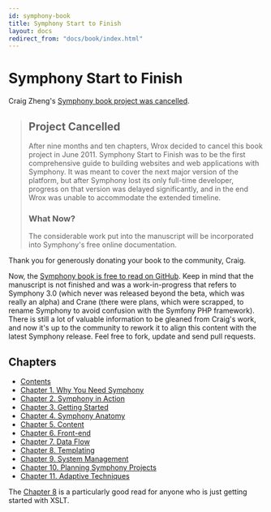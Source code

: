 ```yaml
---
id: symphony-book
title: Symphony Start to Finish
layout: docs
redirect_from: "docs/book/index.html"
---
```


# Symphony Start to Finish

Craig Zheng's [Symphony book project was cancelled](http://book.symphony-cms.com/).

> ## Project Cancelled
> 
> After nine months and ten chapters, Wrox decided to cancel this book project in June 2011.
Symphony Start to Finish was to be the first comprehensive guide to building websites and web applications with Symphony. It was meant to cover the next major version of the platform, but after Symphony lost its only full-time developer, progress on that version was delayed significantly, and in the end Wrox was unable to accommodate the extended timeline.
> 
> ### What Now?
> 
> The considerable work put into the manuscript will be incorporated into Symphony's free online documentation.

Thank you for generously donating your book to the community, Craig.

Now, the [Symphony book is free to read on GitHub](https://github.com/symphonycms/wg/tree/master/book/txt). Keep in mind that the manuscript is not finished and was a work-in-progress that refers to Symphony 3.0 (which never was released beyond the beta, which was really an alpha) and Crane (there were plans, which were scrapped, to rename Symphony to avoid confusion with the Symfony PHP framework). There is still a lot of valuable information to be gleaned from Craig's work, and now it's up to the community to rework it to align this content with the latest Symphony release. Feel free to fork, update and send pull requests.

## Chapters

- [Contents](https://github.com/symphonycms/wg/tree/master/book/book-contents.md)
- [Chapter 1. Why You Need Symphony](https://github.com/symphonycms/wg/tree/master/book/chapter-1.md)
- [Chapter 2. Symphony in Action](https://github.com/symphonycms/wg/tree/master/book/chapter-2.md)
- [Chapter 3. Getting Started](https://github.com/symphonycms/wg/tree/master/book/chapter-3.md)
- [Chapter 4. Symphony Anatomy](https://github.com/symphonycms/wg/tree/master/book/chapter-4.md)
- [Chapter 5. Content](https://github.com/symphonycms/wg/tree/master/book/chapter-5.md)
- [Chapter 6. Front-end](https://github.com/symphonycms/wg/tree/master/book/chapter-6.md)
- [Chapter 7. Data Flow](https://github.com/symphonycms/wg/tree/master/book/chapter-7.md)
- [Chapter 8. Templating](https://github.com/symphonycms/wg/tree/master/book/chapter-8.md)
- [Chapter 9. System Management](https://github.com/symphonycms/wg/tree/master/book/chapter-9.md)
- [Chapter 10. Planning Symphony Projects](https://github.com/symphonycms/wg/tree/master/book/chapter-10.md)
- [Chapter 11. Adaptive Techniques](https://github.com/symphonycms/wg/tree/master/book/chapter-11.md)

The [Chapter 8](https://github.com/symphonycms/wg/tree/master/book/chapter-8.md) is a particularly good read for anyone who is just getting started with XSLT.
